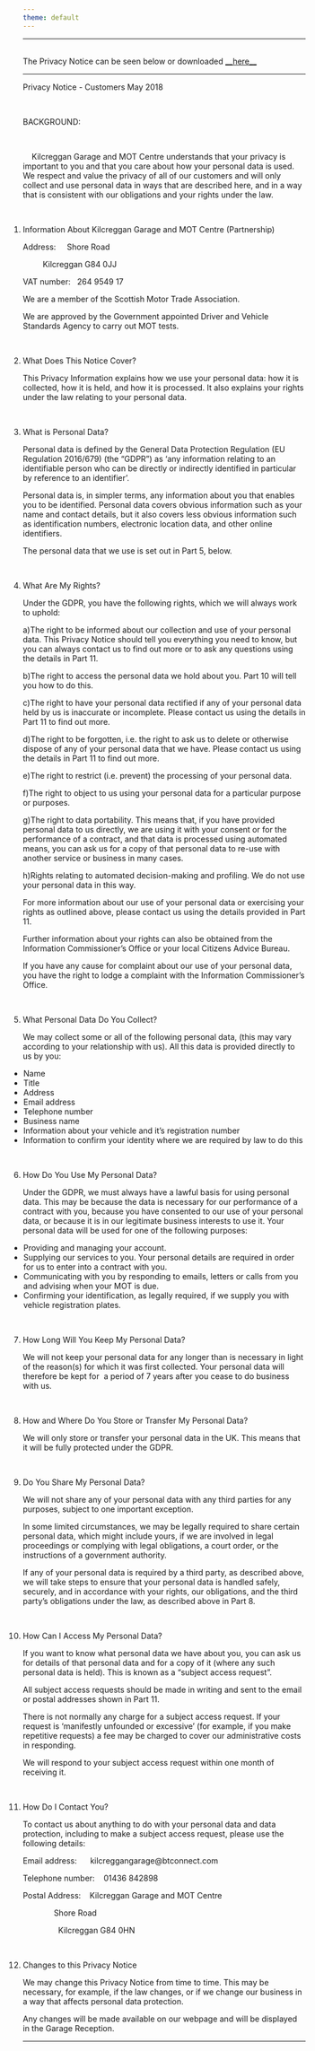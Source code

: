 ```yaml
---
theme: default
---
```


---
<br>
The Privacy Notice can be seen below or downloaded <a href='GDPR%20Privacy%20Notice.pdf'>__here__</a>
<br>

---

<?xml version="1.0" encoding="UTF-8"?>
<html xml:lang="en" xmlns="http://www.w3.org/1999/xhtml"><head><link rel="stylesheet" href="assets/css/book.css" type="text/css"/><meta charset="UTF-8"/><meta name="EPB-UUID" content="F674D648-E2C7-4CCE-9385-4F7B1FA034F8"/></head><body dir="ltr" onload="Body_onLoad()"><div class="body" style="white-space:pre-wrap; line-break:strict;"><p class="p1" style=""><span class="c1 c2">Privacy Notice - Customers May 2018</span></p><p class="p2 p3" style=""> </p><p class="p4 c3" style="">BACKGROUND: </p><p class="p2 p5" style=""> </p><p class="p2 p5" style=""><bdi>	</bdi><bdi>Kilcreggan Garage and MOT Centre understands that your privacy is important to you and that you care about how your personal data is used. We respect and value the privacy of all of our customers and will only collect and use personal data in ways that are described here, and in a way that is consistent with our obligations and your rights under the law.</bdi></p><p class="p6" style=""> </p><ol style="padding:0; margin:0;"><li value="1" class="p7 li1 b1" style=""><span class="c1 c4">Information About Kilcreggan Garage and MOT Centre (Partnership)</span></li></ol><p class="p8" style=""><bdi>Address: </bdi><bdi>	</bdi><bdi>Shore Road</bdi></p><p class="p8" style=""><bdi>			</bdi><bdi>Kilcreggan G84 0JJ</bdi></p><p class="p8" style=""><bdi>VAT number: </bdi><bdi>	</bdi><bdi>264 9549 17</bdi></p><p class="p8" style="">We are a member of the Scottish Motor Trade Association.</p><p class="p8" style="">We are approved by the Government appointed Driver and Vehicle Standards Agency to carry out MOT tests.</p><p class="p6" style=""> </p><ol style="padding:0; margin:0;"><li value="2" class="p7 li1 b1" style=""><span class="c1 c4">What Does This Notice Cover?</span></li></ol><p class="p8" style="">This Privacy Information explains how we use your personal data: how it is collected, how it is held, and how it is processed. It also explains your rights under the law relating to your personal data.</p><p class="p6" style=""> </p><ol style="padding:0; margin:0;"><li value="3" class="p7 li1 b1" style=""><span class="c1 c4">What is Personal Data?</span></li></ol><p class="p8" style="">Personal data is defined by the General Data Protection Regulation (EU Regulation 2016/679) (the “GDPR”) as ‘any information relating to an identifiable person who can be directly or indirectly identified in particular by reference to an identifier’.</p><p class="p8" style="">Personal data is, in simpler terms, any information about you that enables you to be identified. Personal data covers obvious information such as your name and contact details, but it also covers less obvious information such as identification numbers, electronic location data, and other online identifiers.</p><p class="p8" style="">The personal data that we use is set out in Part 5, below.</p><p class="p6" style=""> </p><ol style="padding:0; margin:0;"><li value="4" class="p7 li1 b1" style=""><span class="c1 c4">What Are My Rights?</span></li></ol><p class="p8" style="">Under the GDPR, you have the following rights, which we will always work to uphold:</p><p class="p9" style=""><span class="c5"><bdi>a)</bdi></span><span class="c1">The right to be informed about our collection and use of your personal data. This Privacy Notice should tell you everything you need to know, but you can always contact us to find out more or to ask any questions using the details in Part 11.</span></p><p class="p9" style=""><span class="c5"><bdi>b)</bdi></span><span class="c1">The right to access the personal data we hold about you. Part 10 will tell you how to do this.</span></p><p class="p9" style=""><span class="c6"><bdi>c)</bdi></span><span class="c1">The right to have your personal data rectified if any of your personal data held by us is inaccurate or incomplete. Please contact us using the details in Part 11 to find out more.</span></p><p class="p9" style=""><span class="c5"><bdi>d)</bdi></span><span class="c1">The right to be forgotten, i.e. the right to ask us to delete or otherwise dispose of any of your personal data that we have. Please contact us</span><span class="c1 c2"> </span><span class="c1">using the details in Part 11 to find out more.</span></p><p class="p9" style=""><span class="c5"><bdi>e)</bdi></span><span class="c1">The right to restrict (i.e. prevent) the processing of your personal data.</span></p><p class="p9" style=""><span class="c7"><bdi>f)</bdi></span><span class="c1">The right to object to us using your personal data for a particular purpose or purposes.</span></p><p class="p9" style=""><span class="c5"><bdi>g)</bdi></span><span class="c1">The right to data portability. This means that, if you have provided personal data to us directly, we are using it with your consent or for the performance of a contract, and that data is processed using automated means, you can ask us for a copy of that personal data to re-use with another service or business in many cases.</span></p><p class="p9" style=""><span class="c5"><bdi>h)</bdi></span><span class="c1">Rights relating to automated decision-making and profiling. We do not use your personal data in this way</span><span class="c1 c2">.</span></p><p class="p10" style=""><span class="c1">For more information about our</span><span class="c1 c2"> </span><span class="c1">use of your personal data or exercising your rights as outlined above, please contact us using the details provided in Part 11.</span></p><p class="p8" style="">Further information about your rights can also be obtained from the Information Commissioner’s Office or your local Citizens Advice Bureau.</p><p class="p8" style="">If you have any cause for complaint about our use of your personal data, you have the right to lodge a complaint with the Information Commissioner’s Office.</p><p class="p6" style=""> </p><ol style="padding:0; margin:0;"><li value="5" class="p7 li1 b1" style=""><span class="c1 c4">What Personal Data Do You Collect?</span></li></ol><p class="p8" style="">We may collect some or all of the following personal data, (this may vary according to your relationship with us). All this data is provided directly to us by you:</p><ul style="padding:0 0 0 1px; margin:0;"><li class="p11 p12 li2 b2" style=""><span class="c1 c8">Name</span></li></ul><ul style="padding:0 0 0 1px; margin:0;"><li class="p11 p12 li2 b2" style=""><span class="c1 c8">Title</span></li></ul><ul style="padding:0 0 0 1px; margin:0;"><li class="p11 p12 li2 b2" style=""><span class="c1 c8">Address</span></li></ul><ul style="padding:0 0 0 1px; margin:0;"><li class="p11 p12 li2 b2" style=""><span class="c1 c8">Email address</span></li></ul><ul style="padding:0 0 0 1px; margin:0;"><li class="p11 p12 li2 b2" style=""><span class="c1 c8">Telephone number</span></li></ul><ul style="padding:0 0 0 1px; margin:0;"><li class="p11 p12 li2 b2" style=""><span class="c1 c8">Business name </span></li></ul><ul style="padding:0 0 0 1px; margin:0;"><li class="p11 p12 li2 b2" style=""><span class="c1 c8">Information about your vehicle and it’s registration number</span></li></ul><ul style="padding:0 0 0 1px; margin:0;"><li class="p11 p12 li2 b2" style=""><span class="c1 c8">Information to confirm your identity where we are required by law to do this</span></li></ul><p class="p6" style=""> </p><ol style="padding:0; margin:0;"><li value="6" class="p7 li1 b1" style=""><span class="c1 c4">How Do You Use My Personal Data?</span></li></ol><p class="p10" style=""><span class="c1">Under the GDPR, we must always have a lawful basis for using personal data. This may be because the data is necessary for our performance of a contract with you, because you have consented to our use of your personal data, or because it is in our</span><span class="c1 c2"> </span><span class="c1">legitimate business interests to use it. Your personal data will be used for one of the following purposes:</span></p><ul style="padding:0 0 0 1px; margin:0;"><li class="p11 p12 li2 b2" style=""><span class="c1 c8">Providing and managing your account.</span></li></ul><ul style="padding:0 0 0 1px; margin:0;"><li class="p11 p12 li2 b2" style=""><span class="c1 c8">Supplying our services to you. Your personal details are required in order for us</span><span class="c1 c2 c9"> </span><span class="c1 c8">to enter into a contract with you.</span></li></ul><ul style="padding:0 0 0 1px; margin:0;"><li class="p11 p12 li2 b2" style=""><span class="c1 c8">Communicating with you by responding to emails, letters or calls from you and advising when your MOT is due.</span></li></ul><ul style="padding:0 0 0 1px; margin:0;"><li class="p11 p12 li2 b2" style=""><span class="c1 c8">Confirming your identification, as legally required, if we supply you with vehicle registration plates.</span></li></ul><p class="p6" style=""> </p><ol style="padding:0; margin:0;"><li value="7" class="p7 li1 b1" style=""><span class="c1 c4">How Long Will You Keep My Personal Data?</span></li></ol><p class="p10" style=""><span class="c1">We</span><span class="c1 c2"> </span><span class="c1">will not keep your personal data for any longer than is necessary in light of the reason(s) for which it was first collected. Your personal data will therefore be kept for  a period of 7 years after you cease to do business with us.</span></p><p class="p6" style=""> </p><ol style="padding:0; margin:0;"><li value="8" class="p7 li1 b1" style=""><span class="c1 c4">How and Where Do You Store or Transfer My Personal Data?</span></li></ol><p class="p10" style=""><span class="c1">We</span><span class="c1 c2"> </span><span class="c1">will only store or transfer your personal data in the UK. This means that it will be fully protected under the GDPR.</span></p><p class="p6" style=""> </p><ol style="padding:0; margin:0;"><li value="9" class="p7 li1 b1" style=""><span class="c1 c4">Do You Share My Personal Data?</span></li></ol><p class="p10" style=""><span class="c1">We</span><span class="c1 c2"> </span><span class="c1">will not share any of your personal data with any third parties for any purposes, subject to one important exception.</span></p><p class="p8" style="">In some limited circumstances, we may be legally required to share certain personal data, which might include yours, if we are involved in legal proceedings or complying with legal obligations, a court order, or the instructions of a government authority.</p><p class="p10" style=""><span class="c1">If any of your personal data is required by a third party, as described above, we</span><span class="c1 c2"> </span><span class="c1">will take steps to ensure that your personal data is handled safely, securely, and in accordance with your rights, our obligations, and the third party’s obligations under the law, as described above in Part 8.</span></p><p class="p6" style=""> </p><ol style="padding:0; margin:0;"><li value="10" class="p7 li1 b3" style=""><span class="c1 c4">How Can I Access My Personal Data?</span></li></ol><p class="p8" style="">If you want to know what personal data we have about you, you can ask us for details of that personal data and for a copy of it (where any such personal data is held). This is known as a “subject access request”.</p><p class="p8" style="">All subject access requests should be made in writing and sent to the email or postal addresses shown in Part 11. </p><p class="p8" style="">There is not normally any charge for a subject access request. If your request is ‘manifestly unfounded or excessive’ (for example, if you make repetitive requests) a fee may be charged to cover our administrative costs in responding.</p><p class="p10" style=""><span class="c1">We</span><span class="c1 c2"> </span><span class="c1">will respond to your subject access request within one month of receiving it.</span></p><p class="p6" style=""> </p><ol style="padding:0; margin:0;"><li value="11" class="p7 li1 b3" style=""><span class="c1 c4">How Do I Contact You?</span></li></ol><p class="p8" style="">To contact us about anything to do with your personal data and data protection, including to make a subject access request, please use the following details:</p><p class="p13" style=""><bdi>Email address:</bdi><bdi>		</bdi><bdi>kilcreggangarage@btconnect.com</bdi></p><p class="p13" style=""><bdi>Telephone number: </bdi><bdi>	</bdi><bdi>01436 842898</bdi></p><p class="p13" style=""><bdi>Postal Address:</bdi><bdi>	</bdi><bdi>Kilcreggan Garage and MOT Centre</bdi></p><p class="p13" style=""><bdi>				</bdi><bdi>Shore Road</bdi></p><p class="p13" style=""><bdi>				</bdi><bdi>Kilcreggan G84 0HN </bdi></p><p class="p6" style=""> </p><ol style="padding:0; margin:0;"><li value="12" class="p7 li1 b3" style=""><span class="c1 c4">Changes to this Privacy Notice</span></li></ol><p class="p10" style=""><span class="c1">We</span><span class="c1 c2"> </span><span class="c1">may change this Privacy Notice from time to time. This may be necessary, for example, if the law changes, or if we change our business in a way that affects personal data protection.</span></p><p class="p8" style="">Any changes will be made available on our webpage and will be displayed in the Garage Reception.</p></div></body></html>

---
